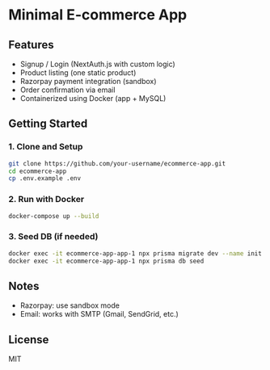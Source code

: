 # Minimal E-commerce App

## Features
- Signup / Login (NextAuth.js with custom logic)
- Product listing (one static product)
- Razorpay payment integration (sandbox)
- Order confirmation via email
- Containerized using Docker (app + MySQL)

## Getting Started

### 1. Clone and Setup
```bash
git clone https://github.com/your-username/ecommerce-app.git
cd ecommerce-app
cp .env.example .env
```

### 2. Run with Docker
```bash
docker-compose up --build
```

### 3. Seed DB (if needed)
```bash
docker exec -it ecommerce-app-app-1 npx prisma migrate dev --name init
docker exec -it ecommerce-app-app-1 npx prisma db seed
```

## Notes
- Razorpay: use sandbox mode
- Email: works with SMTP (Gmail, SendGrid, etc.)

## License
MIT